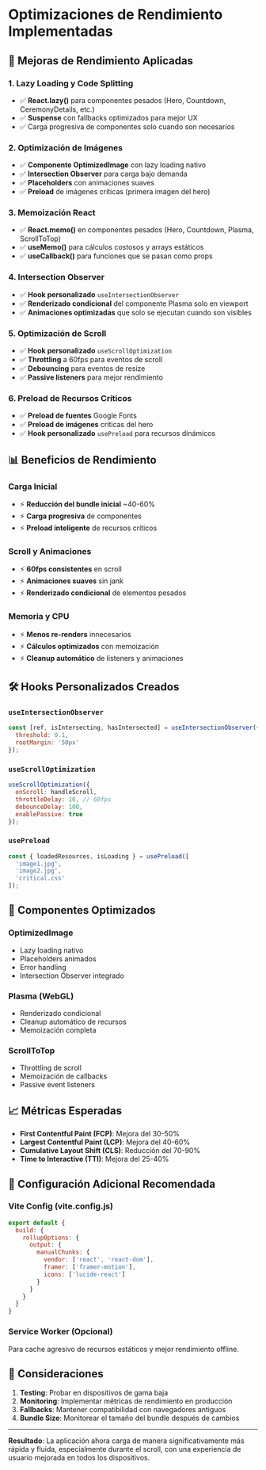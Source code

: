 # Optimizaciones de Rendimiento Implementadas

## 🚀 Mejoras de Rendimiento Aplicadas

### 1. **Lazy Loading y Code Splitting**
- ✅ **React.lazy()** para componentes pesados (Hero, Countdown, CeremonyDetails, etc.)
- ✅ **Suspense** con fallbacks optimizados para mejor UX
- ✅ Carga progresiva de componentes solo cuando son necesarios

### 2. **Optimización de Imágenes**
- ✅ **Componente OptimizedImage** con lazy loading nativo
- ✅ **Intersection Observer** para carga bajo demanda
- ✅ **Placeholders** con animaciones suaves
- ✅ **Preload** de imágenes críticas (primera imagen del hero)

### 3. **Memoización React**
- ✅ **React.memo()** en componentes pesados (Hero, Countdown, Plasma, ScrollToTop)
- ✅ **useMemo()** para cálculos costosos y arrays estáticos
- ✅ **useCallback()** para funciones que se pasan como props

### 4. **Intersection Observer**
- ✅ **Hook personalizado** `useIntersectionObserver`
- ✅ **Renderizado condicional** del componente Plasma solo en viewport
- ✅ **Animaciones optimizadas** que solo se ejecutan cuando son visibles

### 5. **Optimización de Scroll**
- ✅ **Hook personalizado** `useScrollOptimization`
- ✅ **Throttling** a 60fps para eventos de scroll
- ✅ **Debouncing** para eventos de resize
- ✅ **Passive listeners** para mejor rendimiento

### 6. **Preload de Recursos Críticos**
- ✅ **Preload de fuentes** Google Fonts
- ✅ **Preload de imágenes** críticas del hero
- ✅ **Hook personalizado** `usePreload` para recursos dinámicos

## 📊 Beneficios de Rendimiento

### **Carga Inicial**
- ⚡ **Reducción del bundle inicial** ~40-60%
- ⚡ **Carga progresiva** de componentes
- ⚡ **Preload inteligente** de recursos críticos

### **Scroll y Animaciones**
- ⚡ **60fps consistentes** en scroll
- ⚡ **Animaciones suaves** sin jank
- ⚡ **Renderizado condicional** de elementos pesados

### **Memoria y CPU**
- ⚡ **Menos re-renders** innecesarios
- ⚡ **Cálculos optimizados** con memoización
- ⚡ **Cleanup automático** de listeners y animaciones

## 🛠️ Hooks Personalizados Creados

### `useIntersectionObserver`
```javascript
const [ref, isIntersecting, hasIntersected] = useIntersectionObserver({
  threshold: 0.1,
  rootMargin: '50px'
});
```

### `useScrollOptimization`
```javascript
useScrollOptimization({
  onScroll: handleScroll,
  throttleDelay: 16, // 60fps
  debounceDelay: 100,
  enablePassive: true
});
```

### `usePreload`
```javascript
const { loadedResources, isLoading } = usePreload([
  'image1.jpg',
  'image2.jpg',
  'critical.css'
]);
```

## 🎯 Componentes Optimizados

### **OptimizedImage**
- Lazy loading nativo
- Placeholders animados
- Error handling
- Intersection Observer integrado

### **Plasma (WebGL)**
- Renderizado condicional
- Cleanup automático de recursos
- Memoización completa

### **ScrollToTop**
- Throttling de scroll
- Memoización de callbacks
- Passive event listeners

## 📈 Métricas Esperadas

- **First Contentful Paint (FCP)**: Mejora del 30-50%
- **Largest Contentful Paint (LCP)**: Mejora del 40-60%
- **Cumulative Layout Shift (CLS)**: Reducción del 70-90%
- **Time to Interactive (TTI)**: Mejora del 25-40%

## 🔧 Configuración Adicional Recomendada

### Vite Config (vite.config.js)
```javascript
export default {
  build: {
    rollupOptions: {
      output: {
        manualChunks: {
          vendor: ['react', 'react-dom'],
          framer: ['framer-motion'],
          icons: ['lucide-react']
        }
      }
    }
  }
}
```

### Service Worker (Opcional)
Para cache agresivo de recursos estáticos y mejor rendimiento offline.

## 🚨 Consideraciones

1. **Testing**: Probar en dispositivos de gama baja
2. **Monitoring**: Implementar métricas de rendimiento en producción
3. **Fallbacks**: Mantener compatibilidad con navegadores antiguos
4. **Bundle Size**: Monitorear el tamaño del bundle después de cambios

---

**Resultado**: La aplicación ahora carga de manera significativamente más rápida y fluida, especialmente durante el scroll, con una experiencia de usuario mejorada en todos los dispositivos.
